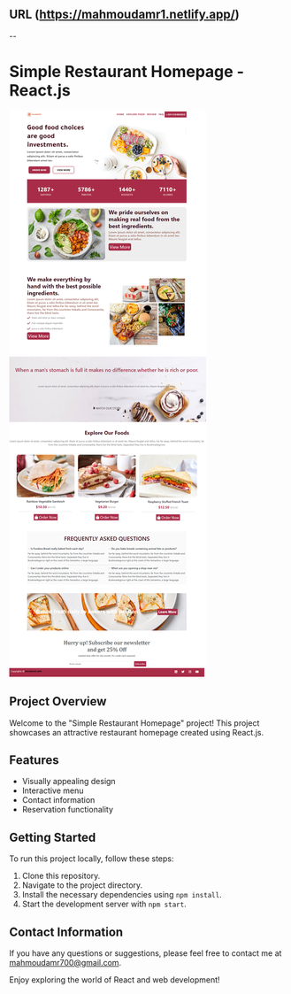 URL (https://mahmoudamr1.netlify.app/)
--

--
# Simple Restaurant Homepage - React.js

![Restaurant Homepage](/public/resturant.png)

## Project Overview
Welcome to the "Simple Restaurant Homepage" project! This project showcases an attractive restaurant homepage created using React.js.

## Features
- Visually appealing design
- Interactive menu
- Contact information
- Reservation functionality

## Getting Started
To run this project locally, follow these steps:

1. Clone this repository.
2. Navigate to the project directory.
3. Install the necessary dependencies using `npm install`.
4. Start the development server with `npm start`.

## Contact Information
If you have any questions or suggestions, please feel free to contact me at [mahmoudamr700@gmail.com](mailto:mahmoudamr700@gmail.com).

Enjoy exploring the world of React and web development!

